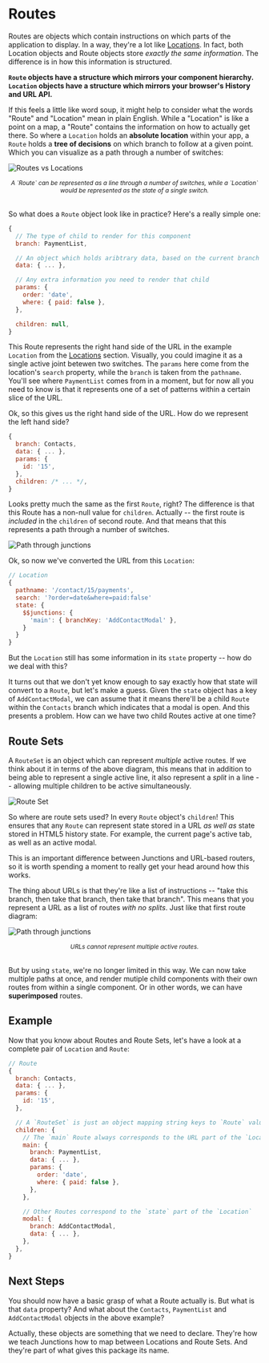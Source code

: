 # Routes

Routes are objects which contain instructions on which parts of the application to display. In a way, they're a lot like [Locations](Location.md). In fact, both Location objects and Route objects store *exactly the same information*. The difference is in how this information is structured.

**`Route` objects have a structure which mirrors your component hierarchy. `Location` objects have a structure which mirrors your browser's History and URL API.**

If this feels a little like word soup, it might help to consider what the words "Route" and "Location" mean in plain English. While a "Location" is like a point on a map, a "Route" contains the information on how to actually get there. So where a `Location` holds an **absolute location** within your app, a `Route` holds a **tree of decisions** on which branch to follow at a given point. Which you can visualize as a path through a number of switches:

![Routes vs Locations](routes-vs-locations.png)
<div style="text-align: center; font-size: 85%; font-style: italic;">A `Route` can be represented as a line through a number of switches, while a `Location` would be represented as the state of a single switch.</div><br />

So what does a `Route` object look like in practice? Here's a really simple one:

```js
{
  // The type of child to render for this component
  branch: PaymentList,

  // An object which holds aribtrary data, based on the current branch
  data: { ... },

  // Any extra information you need to render that child
  params: {
    order: 'date',
    where: { paid: false },
  },

  children: null,
}
```

This Route represents the right hand side of the URL in the example `Location` from the [Locations](Locations.md) section. Visually, you could imagine it as a single active joint betewen two switches. The `params` here come from the location's `search` property, while the `branch` is taken from the `pathname`. You'll see where `PaymentList` comes from in a moment, but for now all you need to know is that it represents one of a set of patterns within a certain slice of the URL.

Ok, so this gives us the right hand side of the URL. How do we represent the left hand side?

```js
{
  branch: Contacts,
  data: { ... },
  params: {
    id: '15',
  },
  children: /* ... */,
}
```

Looks pretty much the same as the first `Route`, right? The difference is that this Route has a non-null value for `children`. Actually -- the first route is *included* in the `children` of second route. And that means that this represents a path through a number of switches.

![Path through junctions](active-route.png)

Ok, so now we've converted the URL from this `Location`:

```js
// Location
{
  pathname: '/contact/15/payments',
  search: '?order=date&where=paid:false'
  state: {
    $$junctions: {
      'main': { branchKey: 'AddContactModal' },
    }
  }
}
```

But the `Location` still has some information in its `state` property -- how do we deal with this?

It turns out that we don't yet know enough to say exactly how that state will convert to a `Route`, but let's make a guess. Given the `state` object has a key of `AddContactModal`, we can assume that it means there'll be a child `Route` within the `Contacts` branch which indicates that a modal is open. And this presents a problem. How can we have two child Routes active at one time?

## Route Sets

A `RouteSet` is an object which can represent *multiple* active routes. If we think about it in terms of the above diagram, this means that in addition to being able to represent a single active line, it also represent a *split* in a line -- allowing multiple children to be active simultaneously.

![Route Set](route-set.png)

So where are route sets used? In every `Route` object's `children`! This ensures that any `Route` can represent state stored in a URL *as well as* state stored in HTML5 history state. For example, the current page's active tab, as well as an active modal.

This is an important difference between Junctions and URL-based routers, so it is worth spending a moment to really get your head around how this works.

The thing about URLs is that they're like a list of instructions -- "take this branch, then take that branch, then take that branch". This means that you represent a URL as a list of routes *with no splits*. Just like that first route diagram:

![Path through junctions](active-route.png)
<div style="text-align: center; font-size: 85%; font-style: italic;">URLs cannot represent multiple active routes.</div><br />

But by using `state`, we're no longer limited in this way. We can now take multiple paths at once, and render mutiple child components with their own routes from within a single component. Or in other words, we can have **superimposed** routes.

## Example

Now that you know about Routes and Route Sets, let's have a look at a complete pair of `Location` and `Route`:

```js
// Route
{
  branch: Contacts,
  data: { ... },
  params: {
    id: '15',
  },

  // A `RouteSet` is just an object mapping string keys to `Route` values
  children: {
    // The `main` Route always corresponds to the URL part of the `Location`
    main: {
      branch: PaymentList,
      data: { ... },
      params: {
        order: 'date',
        where: { paid: false },
      },
    },

    // Other Routes correspond to the `state` part of the `Location`
    modal: {
      branch: AddContactModal,
      data: { ... },
    },
  },
}
```

## Next Steps

You should now have a basic grasp of what a Route actually is. But what is that `data` property? And what about the `Contacts`, `PaymentList` and `AddContactModal` objects in the above example?

Actually, these objects are something that we need to declare. They're how we teach Junctions how to map between Locations and Route Sets. And they're part of what gives this package its name.
